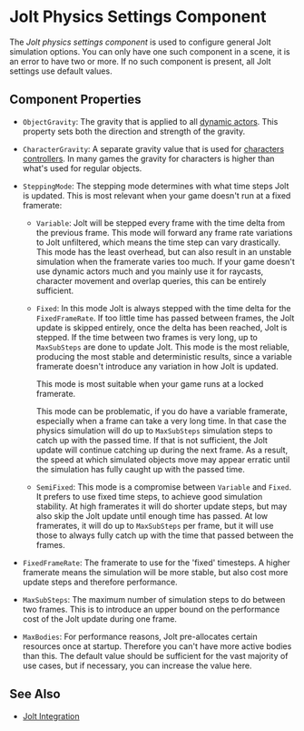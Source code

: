 # Jolt Physics Settings Component

The *Jolt physics settings component* is used to configure general Jolt simulation options. You can only have one such component in a scene, it is an error to have two or more. If no such component is present, all Jolt settings use default values.

## Component Properties

* `ObjectGravity`: The gravity that is applied to all [dynamic actors](actors/jolt-dynamic-actor-component.md). This property sets both the direction and strength of the gravity.

* `CharacterGravity`: A separate gravity value that is used for [characters controllers](special/jolt-character-controller.md). In many games the gravity for characters is higher than what's used for regular objects.

* `SteppingMode`: The stepping mode determines with what time steps Jolt is updated. This is most relevant when your game doesn't run at a fixed framerate:

  * `Variable`: Jolt will be stepped every frame with the time delta from the previous frame. This mode will forward any frame rate variations to Jolt unfiltered, which means the time step can vary drastically. This mode has the least overhead, but can also result in an unstable simulation when the framerate varies too much. If your game doesn't use dynamic actors much and you mainly use it for raycasts, character movement and overlap queries, this can be entirely sufficient.

  * `Fixed`: In this mode Jolt is always stepped with the time delta for the `FixedFrameRate`. If too little time has passed between frames, the Jolt update is skipped entirely, once the delta has been reached, Jolt is stepped. If the time between two frames is very long, up to `MaxSubSteps` are done to update Jolt. This mode is the most reliable, producing the most stable and deterministic results, since a variable framerate doesn't introduce any variation in how Jolt is updated.
  
    This mode is most suitable when your game runs at a locked framerate.

    This mode can be problematic, if you do have a variable framerate, especially when a frame can take a very long time. In that case the physics simulation will do up to `MaxSubSteps` simulation steps to catch up with the passed time. If that is not sufficient, the Jolt update will continue catching up during the next frame. As a result, the speed at which simulated objects move may appear erratic until the simulation has fully caught up with the passed time.

  * `SemiFixed`: This mode is a compromise between `Variable` and `Fixed`. It prefers to use fixed time steps, to achieve good simulation stability. At high framerates it will do shorter update steps, but may also skip the Jolt update until enough time has passed. At low framerates, it will do up to `MaxSubSteps` per frame, but it will use those to always fully catch up with the time that passed between the frames.

* `FixedFrameRate`: The framerate to use for the 'fixed' timesteps. A higher framerate means the simulation will be more stable, but also cost more update steps and therefore performance.

* `MaxSubSteps`: The maximum number of simulation steps to do between two frames. This is to introduce an upper bound on the performance cost of the Jolt update during one frame.

* `MaxBodies`: For performance reasons, Jolt pre-allocates certain resources once at startup. Therefore you can't have more active bodies than this. The default value should be sufficient for the vast majority of use cases, but if necessary, you can increase the value here.

## See Also

* [Jolt Integration](jolt-overview.md)